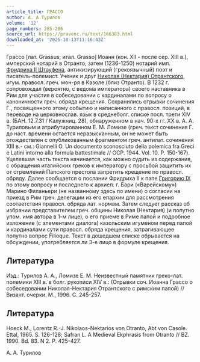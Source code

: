 ```yaml
---
article_title: ГРАССО
author: А. А.Турилов
volume: '12'
page_numbers: 285-286
source_url: https://pravenc.ru/text/166383.html
downloaded_at: '2025-10-13T11:16:43Z'
---
```


Гра́ссо [лат. Grassus; итал. Grasso] Иоанн (кон. XII - после сер. XIII в.), имперский нотарий в Отранто, затем (1236-1250) нотарий имп. [Фридриха II Штауфена](<https://pravenc.ru/text/Фридриха II Штауфена.html>), антикизирующий (грекоязычный) поэт и писатель-полемист. Ученик и друг [Николая (Нектария) Отрантского](<https://pravenc.ru/text/Николая (Нектария) Отрантского.html>), игум. правосл. греч. мон-ря в Казоле (близ Отранто). В 1232 г. сопровождал (вероятно, с ведома императора) своего наставника в Рим для участия в собеседовании с кардиналами по вопросу о каноничности греч. обряда крещения. Сохранились отрывки сочинения Г., посвященного этому событию и написанного с правосл. позиций, в переводе на церковнослав. язык в среднеболг. списке посл. трети XIV в. (БАН. 12.7.31 / Калужниц. 28), обнаруженном в нач. 90-х гг. XX в. А. А. Туриловым и атрибутированном Е. М. Ломизе (греч. текст сочинения Г. до наст. времени остается неразысканным, он не может быть отождествлен с опубликованным фрагментом греч. антилат. сочинения XIII в.- см.: Giannelli О. Un documento sconosciuto della polemica fra Greci e Latini intorno alla formula battestimale // OCP. 1944. Vol. 10. P. 150-167). Уцелевшая часть текста начинается, как можно судить из содержания, с обращения италийских греков к императору с просьбой защитить их от стремлений Папского престола запретить крещение по правосл. обряду. Далее сообщается о послании Фридриха II к папе [Григорию IX](<https://pravenc.ru/text/Григорию IX.html>) по этому вопросу и последнего к архиеп. г. Бари («Варейскому») Марино Филаньери (не названному здесь по имени) о согласии на приезд в Рим греч. делегации из его епархии для рассмотрения соответствия правосл. обряда лат. нормам. Затем следует рассказ об избрании представителем греч. общины Николая (Нектария) (и попутно упом. имя автора в 1-м лице), о его приеме в Риме папой и подробное изложение (с элементами диалога) казольским игуменом перед папой и кардиналами сути правосл. обряда крещения, затрагивающее попутно вопрос Filioque. Текст в дошедшем списке обрывается на обсуждении, употребляется ли 3-е лицо в формуле крещения.

## Литература

Изд.: Турилов А. А., Ломизе Е. М. Неизвестный памятник греко-лат. полемики XIII в. в болг. рукописи XIV в.: (Отрывки соч. Иоанна Грассо о собеседовании Николая-Нектария Отрантского с римским папой) // Визант. очерки. М., 1996. С. 245-257.

## Литература

Hoeck M., Lorentz R.-J. Nikolaos-Nektarios von Otranto, Abt von Casole. Ettal, 1965. S. 126-128; Safran L. A Medieval Ekphrasis from Otranto // BZ. 1990. Bd. 83. N 2. P. 425-427.

А. А.  Турилов
